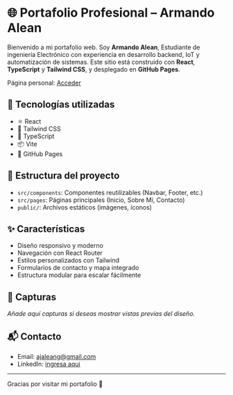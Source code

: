 # 🌐 Portafolio Profesional – Armando Alean

Bienvenido a mi portafolio web. Soy **Armando Alean**, Estudiante de ingeniería Electrónico  con experiencia en desarrollo backend, IoT y automatización de sistemas. Este sitio está construido con **React**, **TypeScript** y **Tailwind CSS**, y desplegado en **GitHub Pages**.

Página personal: [Acceder](https://ajaleang.github.io/portafolio-hv/#/)

## 🧰 Tecnologías utilizadas

- ⚛️ React
- 💅 Tailwind CSS
- 🧠 TypeScript
- 📦 Vite
- 🚀 GitHub Pages

## 📂 Estructura del proyecto

- `src/components`: Componentes reutilizables (Navbar, Footer, etc.)
- `src/pages`: Páginas principales (Inicio, Sobre Mí, Contacto)
- `public/`: Archivos estáticos (imágenes, íconos)


## ✨ Características

- Diseño responsivo y moderno
- Navegación con React Router
- Estilos personalizados con Tailwind
- Formularios de contacto y mapa integrado
- Estructura modular para escalar fácilmente

## 📸 Capturas

_Añade aquí capturas si deseas mostrar vistas previas del diseño._

## 📬 Contacto

- Email: [ajaleang@gmail.com](mailto:ajaleang@gmail.com)
- LinkedIn: [ingresa aqui](https://linkedin.com/in/ajaleang)

---

Gracias por visitar mi portafolio 🚀
